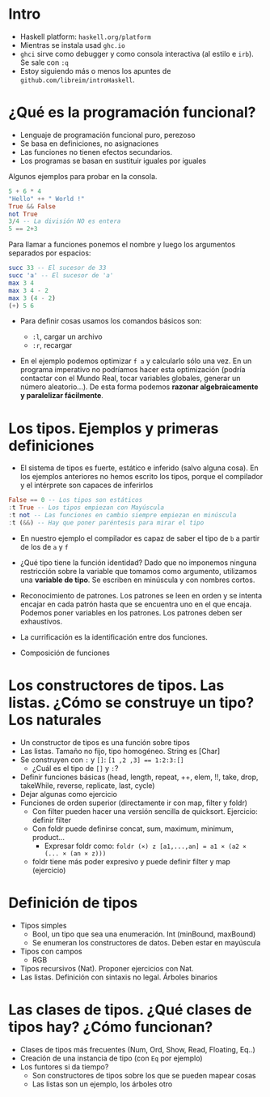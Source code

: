 # Intro

- Haskell platform: `haskell.org/platform`
- Mientras se instala usad `ghc.io`
- `ghci` sirve como debugger y como consola interactiva (al estilo e `irb`). Se sale con `:q`
- Estoy siguiendo más o menos los apuntes de `github.com/libreim/introHaskell`.

# ¿Qué es la programación funcional?

- Lenguaje de programación funcional puro, perezoso
- Se basa en definiciones, no asignaciones
- Las funciones no tienen efectos secundarios.
- Los programas se basan en sustituir iguales por iguales

Algunos ejemplos para probar en la consola.

```haskell
5 + 6 * 4
"Hello" ++ " World !"
True && False
not True
3/4 -- La división NO es entera
5 == 2+3
```

Para llamar a funciones ponemos el nombre y luego los argumentos separados por espacios:

```haskell
succ 33 -- El sucesor de 33
succ 'a' -- El sucesor de 'a'
max 3 4
max 3 4 - 2
max 3 (4 - 2)
(+) 5 6
```
- Para definir cosas usamos los comandos básicos son:
  - `:l`, cargar un archivo
  - `:r`, recargar

- En el ejemplo podemos optimizar `f a` y calcularlo sólo una vez. En un programa imperativo no podríamos hacer esta optimización (podría contactar con el Mundo Real, tocar variables globales, generar un número aleatorio...). De esta forma podemos **razonar algebraicamente y paralelizar fácilmente**.

# Los tipos. Ejemplos y primeras definiciones

- El sistema de tipos es fuerte, estático e inferido (salvo alguna cosa). En los ejemplos anteriores no hemos escrito los tipos, porque el compilador y el intérprete son capaces de inferirlos

```haskell
False == 0 -- Los tipos son estáticos
:t True -- Los tipos empiezan con Mayúscula
:t not -- Las funciones en cambio siempre empiezan en minúscula
:t (&&) -- Hay que poner paréntesis para mirar el tipo
```
- En nuestro ejemplo el compilador es capaz de saber el tipo de `b` a partir de los de `a` y `f`
- ¿Qué tipo tiene la función identidad? Dado que no imponemos ninguna restricción sobre la variable que tomamos como argumento, utilizamos una **variable de tipo**. Se escriben en minúscula y con nombres cortos.

- Reconocimiento de patrones. Los patrones se leen en orden y se intenta encajar en cada patrón hasta que se encuentra uno en el que encaja. Podemos poner variables en los patrones. Los patrones deben ser exhaustivos.

- La currificación es la identificación entre dos funciones.
- Composición de funciones

# Los constructores de tipos. Las listas. ¿Cómo se construye un tipo? Los naturales

- Un constructor de tipos es una función sobre tipos
- Las listas. Tamaño no fijo, tipo homogéneo. String es [Char]
- Se construyen con `:` y `[]`: `[1 ,2 ,3] == 1:2:3:[]`
  - ¿Cuál es el tipo de `[]` y `:`?
- Definir funciones básicas (head, length, repeat, ++, elem, !!, take, drop, takeWhile, reverse, replicate, last, cycle)
 - Dejar algunas como ejercicio
- Funciones de orden superior (directamente ir con map, filter y foldr)
  - Con filter pueden hacer una versión sencilla de quicksort. Ejercicio: definir filter
  - Con foldr puede definirse concat, sum, maximum, minimum, product...
    - Expresar foldr como:
     `foldr (×) z [a1,...,an] = a1 × (a2 × (... × (an × z)))`
  - foldr tiene más poder expresivo y puede definir filter y map (ejercicio)

# Definición de tipos
  - Tipos simples
    - Bool, un tipo que sea una enumeración. Int (minBound, maxBound)
    - Se enumeran los constructores de datos. Deben estar en mayúscula
  - Tipos con campos
    - RGB
  - Tipos recursivos (Nat). Proponer ejercicios con Nat.
  - Las listas. Definición con sintaxis no legal. Árboles binarios

# Las clases de tipos. ¿Qué clases de tipos hay? ¿Cómo funcionan?

- Clases de tipos más frecuentes (Num, Ord, Show, Read, Floating, Eq..)
- Creación de una instancia de tipo (con `Eq` por ejemplo)
- Los funtores si da tiempo?
  - Son constructores de tipos sobre los que se pueden mapear cosas
  - Las listas son un ejemplo, los árboles otro
